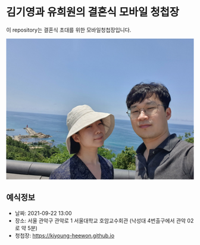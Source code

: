 # 김기영과 유희원의 결혼식 모바일 청첩장
이 repository는 결혼식 초대를 위한 모바일청첩장입니다. 

![메인사진](https://github.com/kiyoung-heewon/kiyoung-heewon.github.io/blob/master/docs/images/main-background.jpg)

## 예식정보

* 날짜: 2021-09-22 13:00
* 장소: 서울 관악구 관악로 1 서울대학교 호암교수회관 (낙성대 4번출구에서 관악 02로 약 5분)
* 청첩장: https://kiyoung-heewon.github.io
